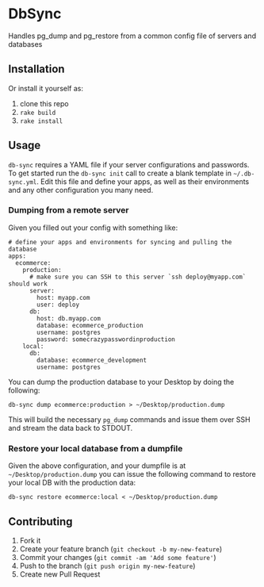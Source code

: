 # DbSync

Handles pg_dump and pg_restore from a common config file of servers and databases

## Installation

Or install it yourself as:

1. clone this repo
2. `rake build`
3. `rake install`

## Usage

`db-sync` requires a YAML file if your server configurations and passwords. To get started run the `db-sync init` call to create a blank template in `~/.db-sync.yml`. Edit this file and define your apps, as well as their environments and any other configuration you many need.

### Dumping from a remote server

Given you filled out your config with something like:

```
# define your apps and environments for syncing and pulling the database
apps:
  ecommerce:
    production:
      # make sure you can SSH to this server `ssh deploy@myapp.com` should work
      server:
        host: myapp.com
        user: deploy
      db:
        host: db.myapp.com
        database: ecommerce_production
        username: postgres
        password: somecrazypasswordinproduction
    local:
      db:
        database: ecommerce_development
        username: postgres
```

You can dump the production database to your Desktop by doing the following:

`db-sync dump ecommerce:production > ~/Desktop/production.dump`

This will build the necessary `pg_dump` commands and issue them over SSH and stream the data back to STDOUT.

### Restore your local database from a dumpfile

Given the above configuration, and your dumpfile is at `~/Desktop/production.dump` you can issue the following command to restore your local DB with the production data:

`db-sync restore ecommerce:local < ~/Desktop/production.dump`

## Contributing

1. Fork it
2. Create your feature branch (`git checkout -b my-new-feature`)
3. Commit your changes (`git commit -am 'Add some feature'`)
4. Push to the branch (`git push origin my-new-feature`)
5. Create new Pull Request
